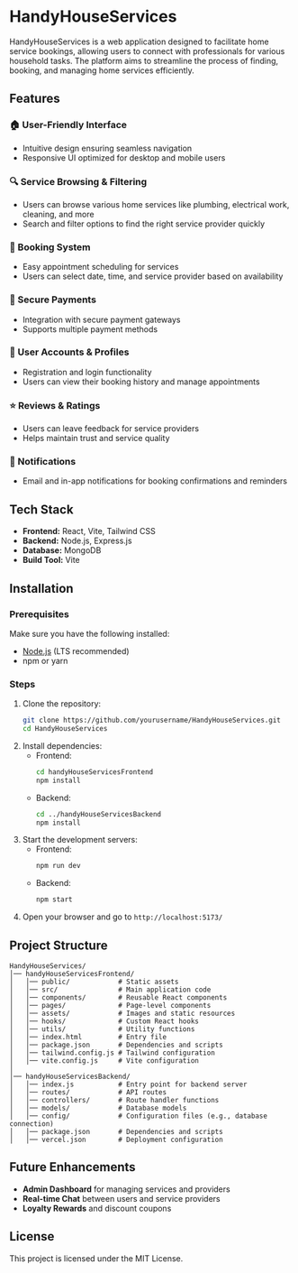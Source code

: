 # HandyHouseServices

HandyHouseServices is a web application designed to facilitate home service bookings, allowing users to connect with professionals for various household tasks. The platform aims to streamline the process of finding, booking, and managing home services efficiently.

## Features
### 🏠 User-Friendly Interface
- Intuitive design ensuring seamless navigation
- Responsive UI optimized for desktop and mobile users

### 🔍 Service Browsing & Filtering
- Users can browse various home services like plumbing, electrical work, cleaning, and more
- Search and filter options to find the right service provider quickly

### 📅 Booking System
- Easy appointment scheduling for services
- Users can select date, time, and service provider based on availability

### 🛒 Secure Payments
- Integration with secure payment gateways
- Supports multiple payment methods

### 👤 User Accounts & Profiles
- Registration and login functionality
- Users can view their booking history and manage appointments

### ⭐ Reviews & Ratings
- Users can leave feedback for service providers
- Helps maintain trust and service quality

### 📧 Notifications
- Email and in-app notifications for booking confirmations and reminders

## Tech Stack
- **Frontend:** React, Vite, Tailwind CSS
- **Backend:** Node.js, Express.js
- **Database:** MongoDB
- **Build Tool:** Vite

## Installation

### Prerequisites
Make sure you have the following installed:
- [Node.js](https://nodejs.org/) (LTS recommended)
- npm or yarn

### Steps
1. Clone the repository:
   ```sh
   git clone https://github.com/yourusername/HandyHouseServices.git
   cd HandyHouseServices
   ```
2. Install dependencies:
   - Frontend:
     ```sh
     cd handyHouseServicesFrontend
     npm install
     ```
   - Backend:
     ```sh
     cd ../handyHouseServicesBackend
     npm install
     ```
3. Start the development servers:
   - Frontend:
     ```sh
     npm run dev
     ```
   - Backend:
     ```sh
     npm start
     ```
4. Open your browser and go to `http://localhost:5173/`

## Project Structure
```
HandyHouseServices/
│── handyHouseServicesFrontend/
│   │── public/            # Static assets
│   │── src/               # Main application code
│   │── components/        # Reusable React components
│   │── pages/             # Page-level components
│   │── assets/            # Images and static resources
│   │── hooks/             # Custom React hooks
│   │── utils/             # Utility functions
│   │── index.html         # Entry file
│   │── package.json       # Dependencies and scripts
│   │── tailwind.config.js # Tailwind configuration
│   │── vite.config.js     # Vite configuration
│
│── handyHouseServicesBackend/
│   │── index.js           # Entry point for backend server
│   │── routes/            # API routes
│   │── controllers/       # Route handler functions
│   │── models/            # Database models
│   │── config/            # Configuration files (e.g., database connection)
│   │── package.json       # Dependencies and scripts
│   │── vercel.json        # Deployment configuration
```

## Future Enhancements
- **Admin Dashboard** for managing services and providers
- **Real-time Chat** between users and service providers
- **Loyalty Rewards** and discount coupons

## License
This project is licensed under the MIT License.

